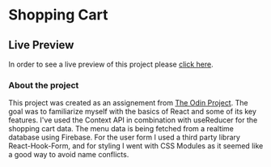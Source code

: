 # Shopping Cart

## Live Preview

In order to see a live preview of this project please [click here](https://madburgers.netlify.app/).

### About the project

This project was created as an assignement from [The Odin Project](https://www.theodinproject.com/paths/full-stack-javascript/courses/javascript/lessons/shopping-cart). The goal was to familiarize myself with the basics of React and some of its key features. I've used the Context API in combination with useReducer for the shopping cart data. The menu data is being fetched from a realtime database using Firebase. For the user form I used a third party library React-Hook-Form, and for styling I went with CSS Modules as it seemed like a good way to avoid name conflicts.
